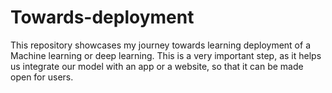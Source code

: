 # Towards-deployment
This repository showcases my journey towards learning deployment of a Machine learning or deep learning. This is a very important step, as it helps us integrate our model with an app or a website, so that it can be made open for users.
